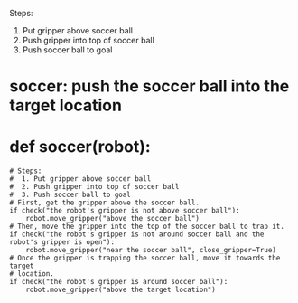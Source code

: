  

Steps:
1. Put gripper above soccer ball
2. Push gripper into top of soccer ball
3. Push soccer ball to goal

# soccer: push the soccer ball into the target location
# def soccer(robot):
    # Steps:
    #  1. Put gripper above soccer ball
    #  2. Push gripper into top of soccer ball
    #  3. Push soccer ball to goal
    # First, get the gripper above the soccer ball.
    if check("the robot's gripper is not above soccer ball"):
        robot.move_gripper("above the soccer ball")
    # Then, move the gripper into the top of the soccer ball to trap it.
    if check("the robot's gripper is not around soccer ball and the robot's gripper is open"):
        robot.move_gripper("near the soccer ball", close_gripper=True)
    # Once the gripper is trapping the soccer ball, move it towards the target
    # location.
    if check("the robot's gripper is around soccer ball"):
        robot.move_gripper("above the target location")